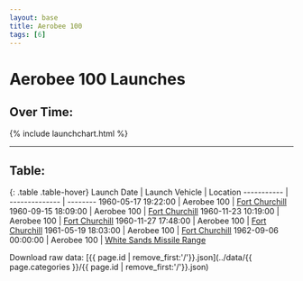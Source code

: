 ```yaml
---
layout: base
title: Aerobee 100
tags: [6]
---
```


# Aerobee 100 Launches

## Over Time:

{% include launchchart.html %}

<hr />

## Table:

{: .table .table-hover}
 Launch Date | Launch Vehicle | Location
 ----------- | -------------- | --------
 1960-05-17 19:22:00 | Aerobee 100 | [Fort Churchill](../Fort-Churchill)
 1960-09-15 18:09:00 | Aerobee 100 | [Fort Churchill](../Fort-Churchill)
 1960-11-23 10:19:00 | Aerobee 100 | [Fort Churchill](../Fort-Churchill)
 1960-11-27 17:48:00 | Aerobee 100 | [Fort Churchill](../Fort-Churchill)
 1961-05-19 18:03:00 | Aerobee 100 | [Fort Churchill](../Fort-Churchill)
 1962-09-06 00:00:00 | Aerobee 100 | [White Sands Missile Range](../White-Sands-Missile-Range)

Download raw data: [{{ page.id | remove_first:'/'}}.json](../data/{{ page.categories }}/{{ page.id | remove_first:'/'}}.json)
